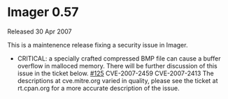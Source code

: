 # Imager 0.57

Released 30 Apr 2007

This is a maintenence release fixing a security issue in Imager.

- CRITICAL: a specially crafted compressed BMP file can cause a buffer overflow in malloced memory. There will be further discussion of this issue in the ticket below. [#125](https://github.com/tonycoz/imager/issues/125) CVE-2007-2459 CVE-2007-2413 The descriptions at cve.mitre.org varied in quality, please see the ticket at rt.cpan.org for a more accurate description of the issue.